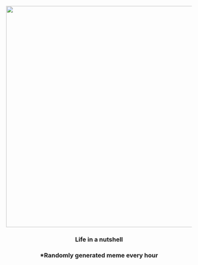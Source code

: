 <p align="center">
        <img src="https://i.postimg.cc/d3JpsGr6/195144-CF-0290-4-E3-E-9842-E8-CFEC45-FC22.jpg" width="600" height="600">
        </p>
        <h3 align="center">Life in a nutshell</h3>
        <h3 align="center">*Randomly generated meme every hour</h3>
    